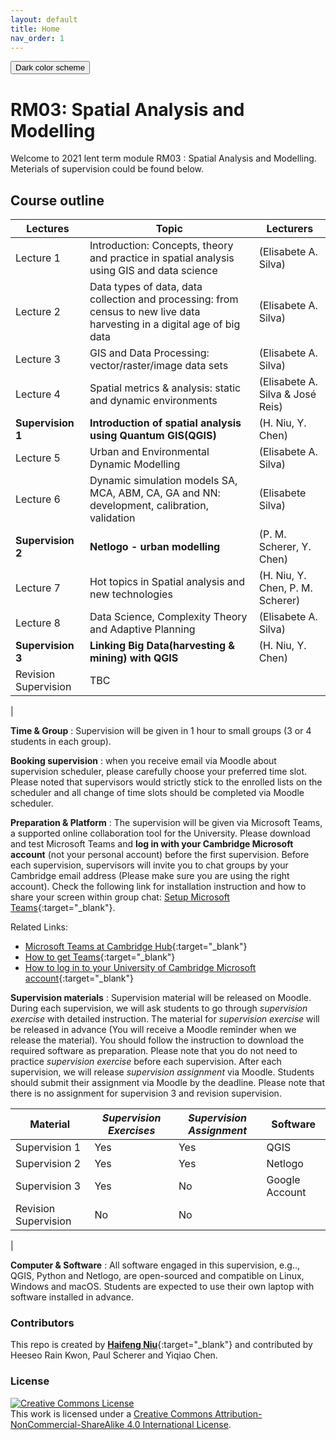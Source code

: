```yaml
---
layout: default
title: Home
nav_order: 1
---
```


<button class="btn js-toggle-dark-mode">Dark color scheme</button>

<script type="text/javascript" src="{{ "/assets/js/dark-mode-preview.js" | absolute_url }}"></script>

# RM03: Spatial Analysis and Modelling

Welcome to 2021 lent term module RM03 : Spatial Analysis and Modelling.  
Meterials of supervision could be found below.

## Course outline

| Lectures      | Topic                                                                                                                                                                                                                             | Lecturers                                    |
|---------------|-----------------------------------------------------------------------------------------------------------------------------------------------------------------------------------------------------------------------------------|----------------------------------------------|
| Lecture 1     | Introduction: Concepts, theory and practice in spatial analysis using GIS and data science                                                                                                                                        | (Elisabete A. Silva)                         |
| Lecture 2     | Data types of data, data collection and processing: from census to new live data harvesting in a digital age of big data                                                                                                          | (Elisabete A. Silva)                         |
| Lecture 3     | GIS and Data Processing: vector/raster/image data sets                                                                                                                                                                            | (Elisabete A. Silva)                         |
| Lecture 4     | Spatial metrics & analysis: static and dynamic environments                                                                                                                                                                       | (Elisabete A. Silva & José Reis)             |
| **Supervision 1** | **Introduction of spatial analysis using Quantum GIS(QGIS)** <!-- [[Slides]](./RM03_supervision1_slides.pdf) [[Exercises]](supervision1-exercises.md)[[Assignment]](supervision1-assignment.md)[[Answer]](supervision1-answer.md) --> | (H. Niu, Y. Chen)                         |
| Lecture 5     | Urban and Environmental Dynamic Modelling                                                                                                                                                                                         | (Elisabete A. Silva)                        |
| Lecture 6     | Dynamic simulation models SA, MCA, ABM, CA, GA and NN: development, calibration, validation                                                                                                                                       | (Elisabete Silva)                            |
| **Supervision 2** | **Netlogo - urban modelling** <!-- [[Slides]](./RM03_supervision2_slides.pdf)[[Exercises]](supervision2-exercises.md)[[Assignment]](supervision2-assignment.md)[[Answer]](supervision2-answer.md)-->                                  | (P. M. Scherer, Y. Chen)                  |
| Lecture 7     | Hot topics in Spatial analysis and new technologies                                                                                                                                                                               | (H. Niu, Y. Chen, P. M. Scherer) |
| Lecture 8     | Data Science, Complexity Theory and Adaptive Planning                                                                                                                                                                             | (Elisabete A. Silva)                         |
| **Supervision 3** | **Linking Big Data(harvesting & mining) with QGIS** <!-- [[Slides]](./RM03_supervision3_slides.pdf)[[Exercises]](supervision3-exercises.md) -->                                                                                       | (H. Niu, Y. Chen)                            |
| Revision Supervision        | TBC                                                                                                                                                                                                                               |
|


**Time &amp; Group** : Supervision will be given in 1 hour to small groups (3 or 4 students in each group).

**Booking supervision** : when you receive email via Moodle about supervision scheduler, please carefully choose your preferred time slot. Please noted that supervisors would strictly stick to the enrolled lists on the scheduler and all change of time slots should be completed via Moodle scheduler.

**Preparation &amp; Platform** : The supervision will be given via Microsoft Teams, a supported online collaboration tool for the University. Please download and test Microsoft Teams and **log in with your Cambridge Microsoft account** (not your personal account) before the first supervision. Before each supervision, supervisors will invite you to chat groups by your Cambridge email address (Please make sure you are using the right account). Check the following link for installation instruction and how to share your screen within group chat: [Setup Microsoft Teams](https://hn303.github.io/CamLandEc-RM03/setup_teams){:target="\_blank"}.

Related Links:

- [Microsoft Teams at Cambridge Hub](https://help.uis.cam.ac.uk/news/teams-launch){:target="\_blank"}
- [How to get Teams](/var/folders/42/y431w00d305dqbsjz3fvx1dw0000gn/T/com.apple.mail/com.apple.mail/compose/attach/How%20to%20get%20Teams){:target="\_blank"}
- [How to log in to your University of Cambridge Microsoft account](https://help.uis.cam.ac.uk/service/accounts-passwords/microsoft-accounts/ees-login){:target="\_blank"}

**Supervision materials** : Supervision material will be released on Moodle. During each supervision, we will ask students to go through _supervision exercise_ with detailed instruction. The material for _supervision exercise_ will be released in advance (You will receive a Moodle reminder when we release the material). You should follow the instruction to download the required software as preparation. Please note that you do not need to practice _supervision exercise_ before each supervision. After each supervision, we will release _supervision assignment_ via Moodle. Students should submit their assignment via Moodle by the deadline. Please note that there is no assignment for supervision 3 and revision supervision.

| Material      | _Supervision Exercises_ | _Supervision Assignment_ | Software       |
|---------------|-------------------------|--------------------------|----------------|
| Supervision 1 | Yes                     | Yes                      | QGIS           |
| Supervision 2 | Yes                     | Yes                      | Netlogo        |
| Supervision 3 | Yes                     | No                       | Google Account |
| Revision Supervision | No                      | No                |                |
|

**Computer &amp; Software** : All software engaged in this supervision, e.g.., QGIS, Python and Netlogo, are open-sourced and compatible on Linux, Windows and macOS. Students are expected to use their own laptop with software installed in advance.

### Contributors

This repo is created by [**Haifeng Niu**](https://haifengniu.com/en/){:target="\_blank"} and contributed by Heeseo Rain Kwon, Paul Scherer and Yiqiao Chen.

### License

<a rel="license" href="http://creativecommons.org/licenses/by-nc-sa/4.0/"><img alt="Creative Commons License" style="border-width:0" src="https://i.creativecommons.org/l/by-nc-sa/4.0/88x31.png" /></a><br />This work is licensed under a <a rel="license" href="http://creativecommons.org/licenses/by-nc-sa/4.0/">Creative Commons Attribution-NonCommercial-ShareAlike 4.0 International License</a>.
